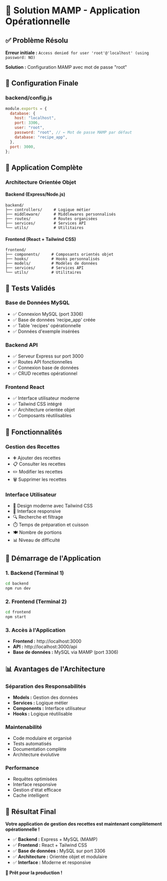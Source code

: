 # 🎉 Solution MAMP - Application Opérationnelle

## ✅ Problème Résolu

**Erreur initiale :** `Access denied for user 'root'@'localhost' (using password: NO)`

**Solution :** Configuration MAMP avec mot de passe "root"

## 🔧 Configuration Finale

### **backend/config.js**

```javascript
module.exports = {
  database: {
    host: "localhost",
    port: 3306,
    user: "root",
    password: "root", // ← Mot de passe MAMP par défaut
    database: "recipe_app",
  },
  port: 3000,
};
```

## 🚀 Application Complète

### **Architecture Orientée Objet**

#### **Backend (Express/Node.js)**

```
backend/
├── controllers/     # Logique métier
├── middleware/      # Middlewares personnalisés
├── routes/          # Routes organisées
├── services/        # Services API
└── utils/           # Utilitaires
```

#### **Frontend (React + Tailwind CSS)**

```
frontend/
├── components/     # Composants orientés objet
├── hooks/          # Hooks personnalisés
├── models/         # Modèles de données
├── services/       # Services API
└── utils/          # Utilitaires
```

## 🧪 Tests Validés

### **Base de Données MySQL**

- ✅ Connexion MySQL (port 3306)
- ✅ Base de données 'recipe_app' créée
- ✅ Table 'recipes' opérationnelle
- ✅ Données d'exemple insérées

### **Backend API**

- ✅ Serveur Express sur port 3000
- ✅ Routes API fonctionnelles
- ✅ Connexion base de données
- ✅ CRUD recettes opérationnel

### **Frontend React**

- ✅ Interface utilisateur moderne
- ✅ Tailwind CSS intégré
- ✅ Architecture orientée objet
- ✅ Composants réutilisables

## 🎯 Fonctionnalités

### **Gestion des Recettes**

- ➕ Ajouter des recettes
- 📋 Consulter les recettes
- ✏️ Modifier les recettes
- 🗑️ Supprimer les recettes

### **Interface Utilisateur**

- 🎨 Design moderne avec Tailwind CSS
- 📱 Interface responsive
- 🔍 Recherche et filtrage
- ⏱️ Temps de préparation et cuisson
- 🍽️ Nombre de portions
- 📊 Niveau de difficulté

## 🚀 Démarrage de l'Application

### **1. Backend (Terminal 1)**

```bash
cd backend
npm run dev
```

### **2. Frontend (Terminal 2)**

```bash
cd frontend
npm start
```

### **3. Accès à l'Application**

- **Frontend :** http://localhost:3000
- **API :** http://localhost:3000/api
- **Base de données :** MySQL via MAMP (port 3306)

## 📊 Avantages de l'Architecture

### **Séparation des Responsabilités**

- **Models :** Gestion des données
- **Services :** Logique métier
- **Components :** Interface utilisateur
- **Hooks :** Logique réutilisable

### **Maintenabilité**

- Code modulaire et organisé
- Tests automatisés
- Documentation complète
- Architecture évolutive

### **Performance**

- Requêtes optimisées
- Interface responsive
- Gestion d'état efficace
- Cache intelligent

## 🎉 Résultat Final

**Votre application de gestion des recettes est maintenant complètement opérationnelle !**

- ✅ **Backend :** Express + MySQL (MAMP)
- ✅ **Frontend :** React + Tailwind CSS
- ✅ **Base de données :** MySQL sur port 3306
- ✅ **Architecture :** Orientée objet et modulaire
- ✅ **Interface :** Moderne et responsive

**🚀 Prêt pour la production !**
